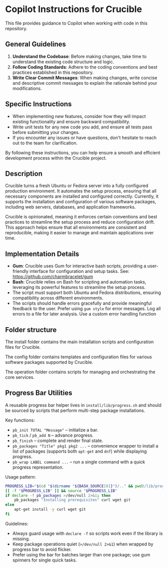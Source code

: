 # Copilot Instructions for Crucible

This file provides guidance to Copilot when working with code in this repository.

## General Guidelines

1. **Understand the Codebase**: Before making changes, take time to understand the existing code structure and logic.
2. **Follow Coding Standards**: Adhere to the coding conventions and best practices established in this repository.
3. **Write Clear Commit Messages**: When making changes, write concise and descriptive commit messages to explain the rationale behind your modifications.

## Specific Instructions

- When implementing new features, consider how they will impact existing functionality and ensure backward compatibility.
- Write unit tests for any new code you add, and ensure all tests pass before submitting your changes.
- If you encounter any issues or have questions, don't hesitate to reach out to the team for clarification.

By following these instructions, you can help ensure a smooth and efficient development process within the Crucible project.

## Description

Crucible turns a fresh Ubuntu or Fedora server into a fully configured production environment. It automates the setup process, ensuring that all necessary components are installed and configured correctly. Currently, it supports the installation and configuration of various software packages, including web servers, databases, and application frameworks.

Crucible is opinionated, meaning it enforces certain conventions and best practices to streamline the setup process and reduce configuration drift. This approach helps ensure that all environments are consistent and reproducible, making it easier to manage and maintain applications over time.

## Implementation Details

- **Gum**: Crucible uses Gum for interactive bash scripts, providing a user-friendly interface for configuration and setup tasks. See: https://github.com/charmbracelet/gum
- **Bash**: Crucible relies on Bash for scripting and automation tasks, leveraging its powerful features to streamline the setup process.
- The script must support both Ubuntu and Fedora distributions, ensuring compatibility across different environments.
- The scripts should handle errors gracefully and provide meaningful feedback to the user. Prefer using `gum style` for error messages. Log all errors to a file for later analysis. Use a custom error handling function

## Folder structure

The install folder contains the main installation scripts and configuration files for Crucible.

The config folder contains templates and configuration files for various software packages supported by Crucible.

The operation folder contains scripts for managing and orchestrating the core services.

## Progress Bar Utilities

A reusable progress bar helper lives in `install/lib/progress.sh` and should be sourced by scripts that perform multi-step package installations.

Key functions:
* `pb_init TOTAL "Message"` – initialize a bar.
* `pb_tick` / `pb_add N` – advance progress.
* `pb_finish` – complete and render final state.
* `pb_packages "Title" pkg1 pkg2 ...` – convenience wrapper to install a list of packages (supports both `apt-get` and `dnf`) while displaying progress.
* `pb_wrap LABEL command ...` – run a single command with a quick progress representation.

Usage pattern:
```bash
PROGRESS_LIB="$(cd "$(dirname "${BASH_SOURCE[0]}")/.." && pwd)/lib/progress.sh"
[[ -f "$PROGRESS_LIB" ]] && source "$PROGRESS_LIB"
if declare -f pb_packages >/dev/null 2>&1; then
	pb_packages "Installing prerequisites" curl wget git
else
	apt-get install -y curl wget git
fi
```

Guidelines:
* Always guard usage with `declare -f` so scripts work even if the library is missing.
* Keep package operations quiet (`>/dev/null 2>&1`) when wrapped by progress bar to avoid flicker.
* Prefer using the bar for batches larger than one package; use gum spinners for single quick tasks.